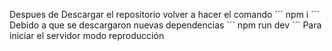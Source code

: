 Despues de Descargar el repositorio volver a hacer el comando
´´´
npm i
´´´
Debido a que se descargaron nuevas dependencias
´´´
npm run dev
´´´
Para iniciar el servidor modo reproducción

